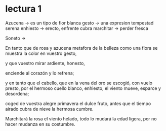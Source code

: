 # lectura 1

Azucena -> es un tipo de flor blanca
gesto  	-> una expresion
tempestad serena
enhiesto -> erecto, enfrente
cubra
marchitar -> perder fresca


Soneto ->

En tanto que de rosa y azucena
	metafora de la belleza como una flora
se muestra la color en vuestro gesto,

y que vuestro mirar ardiente, honesto,

enciende al corazón y lo refrena;




y en tanto que el cabello, que en la vena
del oro se escogió, con vuelo presto,
por el hermoso cuello blanco, enhiesto,
el viento mueve, esparce y desordena;

coged de vuestra alegre primavera
el dulce fruto, antes que el tiempo airado
cubra de nieve la hermosa cumbre.

Marchitará la rosa el viento helado,
todo lo mudará la edad ligera,
por no hacer mudanza en su costumbre.
